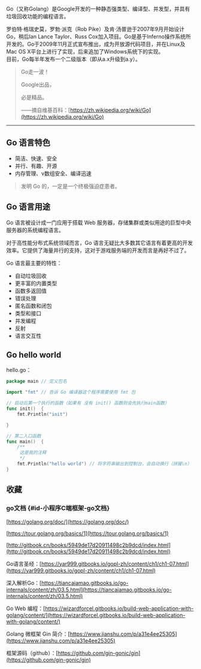 Go（又称Golang）是Google开发的一种静态强类型、编译型、并发型，并具有垃圾回收功能的编程语言。

罗伯特·格瑞史莫，罗勃·派克（Rob Pike）及肯·汤普逊于2007年9月开始设计Go，稍后Ian Lance Taylor、Russ Cox加入项目。Go是基于Inferno操作系统所开发的。Go于2009年11月正式宣布推出，成为开放源代码项目，并在Linux及Mac OS X平台上进行了实现，后来追加了Windows系统下的实现。  
目前，Go每半年发布一个二级版本（即从a.x升级到a.y）。

> Go走一波！
>
> Google出品，
>
> 必是精品。
>
> ——摘自维基百科：[https://zh.wikipedia.org/wiki/Go](https://zh.wikipedia.org/wiki/Go)

---

## Go 语言特色

* 简洁、快速、安全
* 并行、有趣、开源
* 内存管理、v数组安全、编译迅速

> 发明 Go 的，一定是一个终极强迫症患者。

## Go 语言用途

Go 语言被设计成一门应用于搭载 Web 服务器，存储集群或类似用途的巨型中央服务器的系统编程语言。

对于高性能分布式系统领域而言，Go 语言无疑比大多数其它语言有着更高的开发效率。它提供了海量并行的支持，这对于游戏服务端的开发而言是再好不过了。

Go 语言最主要的特性：

* 自动垃圾回收
* 更丰富的内置类型
* 函数多返回值
* 错误处理
* 匿名函数和闭包
* 类型和接口
* 并发编程
* 反射
* 语言交互性

## Go hello world

hello.go：

```go
package main // 定义包名

import "fmt" // 告诉 Go 编译器这个程序需要使用 fmt 包

// 启动后第一个执行的函数（如果有 没有 init() 函数则会先执行main函数）
func init()  {
    fmt.Println("init")

}

// 第二入口函数
func main()  {
    /**
     这是我的注释
     */
    fmt.Println("hello world") // 将字符串输出到控制台，会自动换行（拼接\n）
}
```

## 收藏

### go文档 {#id-小程序C端框架-go文档}

[https://golang.org/doc/](https://golang.org/doc/)

[https://tour.golang.org/basics/1](https://tour.golang.org/basics/1)

[http://gitbook.cn/books/5949de17d20911498c2b9dcd/index.html](http://gitbook.cn/books/5949de17d20911498c2b9dcd/index.html)

Go语言圣经：[https://yar999.gitbooks.io/gopl-zh/content/ch1/ch1-07.html](https://yar999.gitbooks.io/gopl-zh/content/ch1/ch1-07.html)

深入解析Go：[https://tiancaiamao.gitbooks.io/go-internals/content/zh/03.5.html](https://tiancaiamao.gitbooks.io/go-internals/content/zh/03.5.html)

Go Web 编程：[https://wizardforcel.gitbooks.io/build-web-application-with-golang/content/](https://wizardforcel.gitbooks.io/build-web-application-with-golang/content/)

Golang 微框架 Gin 简介：[https://www.jianshu.com/p/a31e4ee25305](https://www.jianshu.com/p/a31e4ee25305)

框架源码（github）：[https://github.com/gin-gonic/gin](https://github.com/gin-gonic/gin)



